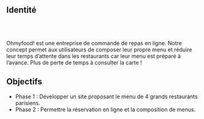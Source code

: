 <h2>Identité</h2>
<br></br>
<p>Ohmyfood! est une entreprise de commande de repas en ligne. Notre concept permet aux
utilisateurs de composer leur propre menu et réduire leur temps d’attente dans les
restaurants car leur menu est préparé à l’avance. Plus de perte de temps à consulter la carte
!</p>

<h2>Objectifs</h2>
<ul>
    <li>Phase 1 : Développer un site proposant le menu de 4 grands restaurants parisiens.</li> 
    <li>Phase 2 : Permettre la réservation en ligne et la composition de menus.</li> 
<u/l>